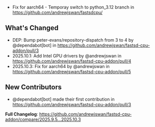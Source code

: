  - Fix for aarch64 - Temporay switch to python_3.12 branch in https://github.com/andrewjswan/fastsdcpu/

## What's Changed
* DEP: Bump peter-evans/repository-dispatch from 3 to 4 by @dependabot[bot] in https://github.com/andrewjswan/fastsd-cpu-addon/pull/3
* 2025.10.1: Add Intel GPU drivers by @andrewjswan in https://github.com/andrewjswan/fastsd-cpu-addon/pull/4
* 2025.10.3: Fix for aarch64 by @andrewjswan in https://github.com/andrewjswan/fastsd-cpu-addon/pull/5

## New Contributors
* @dependabot[bot] made their first contribution in https://github.com/andrewjswan/fastsd-cpu-addon/pull/3

**Full Changelog**: https://github.com/andrewjswan/fastsd-cpu-addon/compare/2025.9.5...2025.10.3